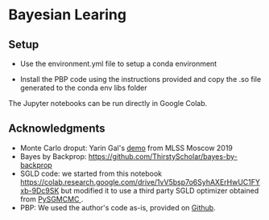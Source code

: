 # Bayesian Learing

## Setup
* Use the environment.yml file to setup a conda environment

* Install the PBP code using the instructions provided and copy the .so file generated to the conda env libs folder

The Jupyter notebooks can be run directly in Google Colab.



## Acknowledgments

- Monte Carlo droput: Yarin Gal's [demo](https://colab.research.google.com/drive/1zcOYplMmun83cL59G1VA4G8HuJAU_neF) from MLSS Moscow 2019
- Bayes by Backprop: https://github.com/ThirstyScholar/bayes-by-backprop
- SGLD code: we started from this notebook https://colab.research.google.com/drive/1vV5bsp7o6SyhAXErHwUC1FYxb-9Dc9SK but modified it to use a third party SGLD optimizer obtained from [PySGMCMC ](https://pysgmcmc.readthedocs.io/en/pytorch/index.html).
- PBP: We used the author's code as-is, provided on [Github](https://github.com/HIPS/Probabilistic-Backpropagation).
